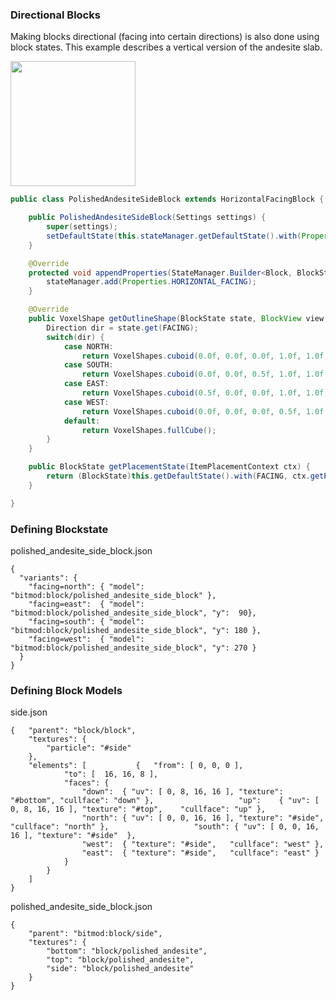 ### Directional Blocks

Making blocks directional (facing into certain directions) is also done
using block states. This example describes a vertical version of the
andesite slab.

<img src="/tutorial/vertslab.png" width="200" />

```java
public class PolishedAndesiteSideBlock extends HorizontalFacingBlock {

    public PolishedAndesiteSideBlock(Settings settings) {
        super(settings);
        setDefaultState(this.stateManager.getDefaultState().with(Properties.HORIZONTAL_FACING, Direction.NORTH));
    }

    @Override
    protected void appendProperties(StateManager.Builder<Block, BlockState> stateManager) {
        stateManager.add(Properties.HORIZONTAL_FACING);
    }

    @Override
    public VoxelShape getOutlineShape(BlockState state, BlockView view, BlockPos pos, EntityContext ctx) {
        Direction dir = state.get(FACING);
        switch(dir) {
            case NORTH:
                return VoxelShapes.cuboid(0.0f, 0.0f, 0.0f, 1.0f, 1.0f, 0.5f);
            case SOUTH:
                return VoxelShapes.cuboid(0.0f, 0.0f, 0.5f, 1.0f, 1.0f, 1.0f);
            case EAST:
                return VoxelShapes.cuboid(0.5f, 0.0f, 0.0f, 1.0f, 1.0f, 1.0f);
            case WEST:
                return VoxelShapes.cuboid(0.0f, 0.0f, 0.0f, 0.5f, 1.0f, 1.0f);
            default:
                return VoxelShapes.fullCube();
        }
    }

    public BlockState getPlacementState(ItemPlacementContext ctx) {
        return (BlockState)this.getDefaultState().with(FACING, ctx.getPlayerFacing());
    }

}
```

### Defining Blockstate

polished\_andesite\_side\_block.json

    {
      "variants": {
        "facing=north": { "model": "bitmod:block/polished_andesite_side_block" },
        "facing=east":  { "model": "bitmod:block/polished_andesite_side_block", "y":  90},
        "facing=south": { "model": "bitmod:block/polished_andesite_side_block", "y": 180 },
        "facing=west":  { "model": "bitmod:block/polished_andesite_side_block", "y": 270 }
      }
    }

### Defining Block Models

side.json

    {   "parent": "block/block",
        "textures": {
            "particle": "#side"
        },
        "elements": [           {   "from": [ 0, 0, 0 ],
                "to": [  16, 16, 8 ],
                "faces": {
                    "down":  { "uv": [ 0, 8, 16, 16 ], "texture": "#bottom", "cullface": "down" },                   "up":    { "uv": [ 0, 8, 16, 16 ], "texture": "#top",    "cullface": "up" },
                    "north": { "uv": [ 0, 0, 16, 16 ], "texture": "#side",   "cullface": "north" },                   "south": { "uv": [ 0, 0, 16, 16 ], "texture": "#side"  },
                    "west":  { "texture": "#side",   "cullface": "west" },
                    "east":  { "texture": "#side",   "cullface": "east" }
                }
            }
        ]
    }

polished\_andesite\_side\_block.json

    {
        "parent": "bitmod:block/side",
        "textures": {
            "bottom": "block/polished_andesite",
            "top": "block/polished_andesite",
            "side": "block/polished_andesite"
        }
    }

